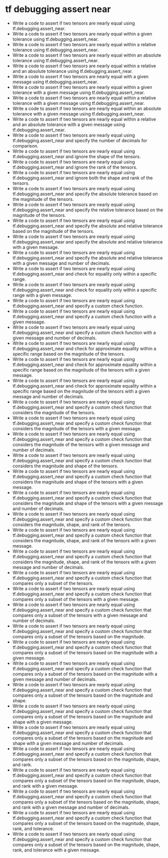 # tf debugging assert near

- Write a code to assert if two tensors are nearly equal using tf.debugging.assert_near.
- Write a code to assert if two tensors are nearly equal within a given tolerance using tf.debugging.assert_near.
- Write a code to assert if two tensors are nearly equal within a relative tolerance using tf.debugging.assert_near.
- Write a code to assert if two tensors are nearly equal within an absolute tolerance using tf.debugging.assert_near.
- Write a code to assert if two tensors are nearly equal within a relative and an absolute tolerance using tf.debugging.assert_near.
- Write a code to assert if two tensors are nearly equal with a given message using tf.debugging.assert_near.
- Write a code to assert if two tensors are nearly equal within a given tolerance with a given message using tf.debugging.assert_near.
- Write a code to assert if two tensors are nearly equal within a relative tolerance with a given message using tf.debugging.assert_near.
- Write a code to assert if two tensors are nearly equal within an absolute tolerance with a given message using tf.debugging.assert_near.
- Write a code to assert if two tensors are nearly equal within a relative and an absolute tolerance with a given message using tf.debugging.assert_near.
- Write a code to assert if two tensors are nearly equal using tf.debugging.assert_near and specify the number of decimals for comparison.
- Write a code to assert if two tensors are nearly equal using tf.debugging.assert_near and ignore the shape of the tensors.
- Write a code to assert if two tensors are nearly equal using tf.debugging.assert_near and ignore the rank of the tensors.
- Write a code to assert if two tensors are nearly equal using tf.debugging.assert_near and ignore both the shape and rank of the tensors.
- Write a code to assert if two tensors are nearly equal using tf.debugging.assert_near and specify the absolute tolerance based on the magnitude of the tensors.
- Write a code to assert if two tensors are nearly equal using tf.debugging.assert_near and specify the relative tolerance based on the magnitude of the tensors.
- Write a code to assert if two tensors are nearly equal using tf.debugging.assert_near and specify the absolute and relative tolerance based on the magnitude of the tensors.
- Write a code to assert if two tensors are nearly equal using tf.debugging.assert_near and specify the absolute and relative tolerance with a given message.
- Write a code to assert if two tensors are nearly equal using tf.debugging.assert_near and specify the absolute and relative tolerance with a given message and number of decimals.
- Write a code to assert if two tensors are nearly equal using tf.debugging.assert_near and check for equality only within a specific range.
- Write a code to assert if two tensors are nearly equal using tf.debugging.assert_near and check for equality only within a specific range with a given message.
- Write a code to assert if two tensors are nearly equal using tf.debugging.assert_near and specify a custom check function.
- Write a code to assert if two tensors are nearly equal using tf.debugging.assert_near and specify a custom check function with a given message.
- Write a code to assert if two tensors are nearly equal using tf.debugging.assert_near and specify a custom check function with a given message and number of decimals.
- Write a code to assert if two tensors are nearly equal using tf.debugging.assert_near and check for approximate equality within a specific range based on the magnitude of the tensors.
- Write a code to assert if two tensors are nearly equal using tf.debugging.assert_near and check for approximate equality within a specific range based on the magnitude of the tensors with a given message.
- Write a code to assert if two tensors are nearly equal using tf.debugging.assert_near and check for approximate equality within a specific range based on the magnitude of the tensors with a given message and number of decimals.
- Write a code to assert if two tensors are nearly equal using tf.debugging.assert_near and specify a custom check function that considers the magnitude of the tensors.
- Write a code to assert if two tensors are nearly equal using tf.debugging.assert_near and specify a custom check function that considers the magnitude of the tensors with a given message.
- Write a code to assert if two tensors are nearly equal using tf.debugging.assert_near and specify a custom check function that considers the magnitude of the tensors with a given message and number of decimals.
- Write a code to assert if two tensors are nearly equal using tf.debugging.assert_near and specify a custom check function that considers the magnitude and shape of the tensors.
- Write a code to assert if two tensors are nearly equal using tf.debugging.assert_near and specify a custom check function that considers the magnitude and shape of the tensors with a given message.
- Write a code to assert if two tensors are nearly equal using tf.debugging.assert_near and specify a custom check function that considers the magnitude and shape of the tensors with a given message and number of decimals.
- Write a code to assert if two tensors are nearly equal using tf.debugging.assert_near and specify a custom check function that considers the magnitude, shape, and rank of the tensors.
- Write a code to assert if two tensors are nearly equal using tf.debugging.assert_near and specify a custom check function that considers the magnitude, shape, and rank of the tensors with a given message.
- Write a code to assert if two tensors are nearly equal using tf.debugging.assert_near and specify a custom check function that considers the magnitude, shape, and rank of the tensors with a given message and number of decimals.
- Write a code to assert if two tensors are nearly equal using tf.debugging.assert_near and specify a custom check function that compares only a subset of the tensors.
- Write a code to assert if two tensors are nearly equal using tf.debugging.assert_near and specify a custom check function that compares only a subset of the tensors with a given message.
- Write a code to assert if two tensors are nearly equal using tf.debugging.assert_near and specify a custom check function that compares only a subset of the tensors with a given message and number of decimals.
- Write a code to assert if two tensors are nearly equal using tf.debugging.assert_near and specify a custom check function that compares only a subset of the tensors based on the magnitude.
- Write a code to assert if two tensors are nearly equal using tf.debugging.assert_near and specify a custom check function that compares only a subset of the tensors based on the magnitude with a given message.
- Write a code to assert if two tensors are nearly equal using tf.debugging.assert_near and specify a custom check function that compares only a subset of the tensors based on the magnitude with a given message and number of decimals.
- Write a code to assert if two tensors are nearly equal using tf.debugging.assert_near and specify a custom check function that compares only a subset of the tensors based on the magnitude and shape.
- Write a code to assert if two tensors are nearly equal using tf.debugging.assert_near and specify a custom check function that compares only a subset of the tensors based on the magnitude and shape with a given message.
- Write a code to assert if two tensors are nearly equal using tf.debugging.assert_near and specify a custom check function that compares only a subset of the tensors based on the magnitude and shape with a given message and number of decimals.
- Write a code to assert if two tensors are nearly equal using tf.debugging.assert_near and specify a custom check function that compares only a subset of the tensors based on the magnitude, shape, and rank.
- Write a code to assert if two tensors are nearly equal using tf.debugging.assert_near and specify a custom check function that compares only a subset of the tensors based on the magnitude, shape, and rank with a given message.
- Write a code to assert if two tensors are nearly equal using tf.debugging.assert_near and specify a custom check function that compares only a subset of the tensors based on the magnitude, shape, and rank with a given message and number of decimals.
- Write a code to assert if two tensors are nearly equal using tf.debugging.assert_near and specify a custom check function that compares only a subset of the tensors based on the magnitude, shape, rank, and tolerance.
- Write a code to assert if two tensors are nearly equal using tf.debugging.assert_near and specify a custom check function that compares only a subset of the tensors based on the magnitude, shape, rank, and tolerance with a given message.